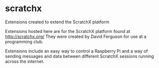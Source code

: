 # scratchx
Extensions created to extend the ScratchX platform

Extensions hosted here are for the ScratchX platform found at http://scratchx.org/
They were created by David Ferguson for use at a programming club.

Extensions include an easy way to control a Raspberry Pi and a way of sending messages and data between different ScratchX sessions running across the internet.
